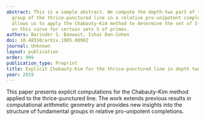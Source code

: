 ```yaml
---
abstract: This is a sample abstract. We compute the depth-two part of the fundamental
  group of the thrice-punctured line in a relative pro-unipotent completion. This
  allows us to apply the Chabauty-Kim method to determine the set of S-integral points
  on this curve for certain sets S of primes.
authors: Barinder S. Banwait, Ishai Dan-Cohen
doi: 10.48550/arXiv.1905.08902
journal: Unknown
layout: publication
order: 999
publication_type: Preprint
title: Explicit Chabauty-Kim for the thrice-punctured line in depth two
year: 2019
---
```


This paper presents explicit computations for the Chabauty-Kim method applied to the thrice-punctured line. The work extends previous results in computational arithmetic geometry and provides new insights into the structure of fundamental groups in relative pro-unipotent completions.